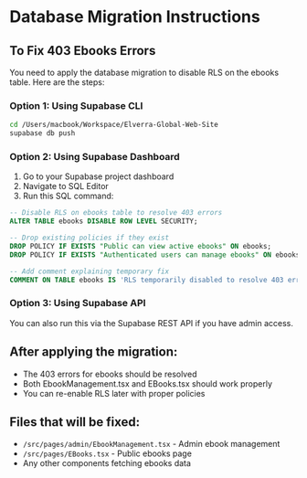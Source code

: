 # Database Migration Instructions

## To Fix 403 Ebooks Errors

You need to apply the database migration to disable RLS on the ebooks table. Here are the steps:

### Option 1: Using Supabase CLI
```bash
cd /Users/macbook/Workspace/Elverra-Global-Web-Site
supabase db push
```

### Option 2: Using Supabase Dashboard
1. Go to your Supabase project dashboard
2. Navigate to SQL Editor
3. Run this SQL command:

```sql
-- Disable RLS on ebooks table to resolve 403 errors
ALTER TABLE ebooks DISABLE ROW LEVEL SECURITY;

-- Drop existing policies if they exist
DROP POLICY IF EXISTS "Public can view active ebooks" ON ebooks;
DROP POLICY IF EXISTS "Authenticated users can manage ebooks" ON ebooks;

-- Add comment explaining temporary fix
COMMENT ON TABLE ebooks IS 'RLS temporarily disabled to resolve 403 errors - re-enable after fixing policies';
```

### Option 3: Using Supabase API
You can also run this via the Supabase REST API if you have admin access.

## After applying the migration:
- The 403 errors for ebooks should be resolved
- Both EbookManagement.tsx and EBooks.tsx should work properly
- You can re-enable RLS later with proper policies

## Files that will be fixed:
- `/src/pages/admin/EbookManagement.tsx` - Admin ebook management
- `/src/pages/EBooks.tsx` - Public ebooks page
- Any other components fetching ebooks data
